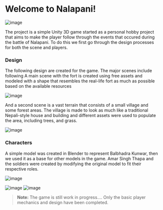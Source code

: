 # Welcome to Nalapani!

![image](https://github.com/Rajaramkarki/Nalapani2/assets/67723187/ea4b29e8-5d24-40e8-9609-617143e9233d)

The project is a simple Unity 3D game started as a personal hobby project that aims to make the player follow through the events that occured during the battle of Nalapani. 
To do this we first go through the design processes for both the scene and players.


### Design

The following design are created for the game. The major scenes include following
A main scene with the fort is created using free assets and modeled with a shape that resembles the real-life fort as much as possible based on the available resources

![image](https://github.com/Rajaramkarki/Nalapani2/assets/67723187/71a04c8a-f25c-499c-85de-c8cfec3f2b1c)

And a second scene is a vast terrain that consists of a small village and some forest areas. The village is made to look as much like a traditional Nepali-style house and building and different assets were used to populate the area, including trees, and grass.

![image](https://github.com/Rajaramkarki/Nalapani2/assets/67723187/b4f8ed57-c49e-459f-bcb4-df726678e9b9)


### Characters
A simple model was created in Blender to represent Balbhadra Kunwar, then we used it as a base for other models in the game. Amar Singh Thapa and the soldiers were created by modifying the original model to fit their respective roles.

![image](https://github.com/Rajaramkarki/Nalapani2/assets/67723187/a632ded4-b304-4487-a304-bb23c9375b01)

![image](https://github.com/Rajaramkarki/Nalapani2/assets/67723187/6cba4dba-97e3-4bf3-a24b-bcf92e01caab) ![image](https://github.com/Rajaramkarki/Nalapani2/assets/67723187/28794cc4-b2bb-45eb-9848-d42ed57d1d4e)



> **Note:** The game is still work in progress.... Only the basic player mechanics and design have been completed.
